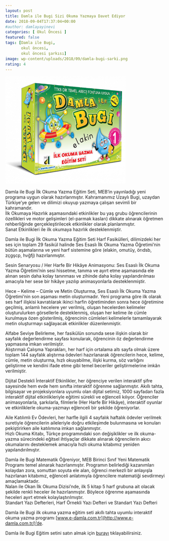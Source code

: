 ```yaml
---
layout: post
title: Damla ile Bugi Sizi Okuma Yazmaya Davet Ediyor
date: 2018-09-04T17:37:04+00:00
#author: damlayayinevi
categories: [ Okul Öncesi ]
featured: false
tags: [Damla ile Bugi,
       okul öncesi,
       okul öncesi şarkısı]
image: wp-content/uploads/2018/09/damla-bugi-sarki.png
rating: 4
---
```


<img class="wp-image-2034 alignleft" src="wp-content/uploads/2018/09/8697911201644.png" alt="" width="381" height="339" sizes="(max-width: 381px) 100vw, 381px" />

Damla ile Bugi İlk Okuma Yazma Eğitim Seti,  MEB’in yayınladığı yeni programa uygun olarak hazırlanmıştır. Kahramanımız Uzaylı Bugi, uzaydan Türkiye’ye gelen ve dilimizi okuyup yazmaya çalışan sevimli bir kahramandır.  
İlk Okumaya Hazırlık  aşamasındaki etkinlikler bu yaş grubu öğrencilerinin özellikleri ve motor gelişimleri (el-parmak kasları) dikkate alınarak öğretmen rehberliğinde gerçekleştirilecek etkinlikler olarak planlanmıştır.  
Sanat Etkinlikleri  ile ilk okumaya hazırlık desteklenmiştir.  

Damla ile Bugi İlk Okuma Yazma Eğitim Seti Harf Fasikülleri,  dilimizdeki her ses için toplam 29 fasikül halinde Ses Esaslı İlk Okuma Yazma Öğretimi’nin bütün aşamalarına ve yeni harf sistemine göre (elakin, omutüy, örıdsb, zçgşcp, hvğfj) hazırlanmıştır.  

Sesin Senaryosu / Her Harfe Bir Hikâye Animasyonu:  Ses Esaslı İlk Okuma Yazma Öğretimi’nin sesi hissetme, tanıma ve ayırt etme aşamasında ele alınan sesin daha kolay tanınması ve zihinde daha kolay yapılandırılması amacıyla her sese bir hikâye yazılıp animasyonlarla desteklenmiştir.  

Hece – Kelime – Cümle ve Metin Oluşturma,  Ses Esaslı İlk Okuma Yazma Öğretimi’nin son aşaması metin oluşturmadır. Yeni programa göre ilk olarak ses harf ilişkisi kavratılarak ikinci harfin öğretiminden sonra hece öğretimine geçilmiş, anlamlı hecelere yer verilmiş, oluşan hecelerden kelimeler oluşturulurken görsellerle desteklenmiş, oluşan her kelime ile cümle kurulmaya özen gösterilmiş, öğrencinin cümleleri kelimelerle tamamlayarak metin oluşturmayı sağlayacak etkinlikler düzenlenmiştir.  

Alfabe Seviye Belirleme,  her fasikülün sonunda sese ilişkin olarak bir sayfalık değerlendirme sayfası konularak, öğrencinin öz değerlendirme yapmasına imkan verilmiştir.  
Alıştırmalı Çalışma Yaprakları,  her harf için ortalama altı sayfa olmak üzere toplam 144 sayfalık alıştırma ödevleri hazırlanarak öğrencilerin hece, kelime, cümle, metin oluşturma, hızlı okuyabilme, ilişki kurma, söz varlığını geliştirme ve kendini ifade etme gibi temel beceriler geliştirmelerine imkân verilmiştir.  

Dijital Destekli İnteraktif Etkinlikler,  her öğrenciye verilen interaktif şifre sayesinde hem evde hem sınıfta interaktif öğrenme sağlanmıştır. Akıllı tahta, bilgisayar ve projeksiyonlara uyumlu olan dijital setimiz, 1000 sayfadan fazla interaktif dijital etkinlikleriyle eğitimi sürekli ve eğlenceli kılıyor. Öğrenciler animasyonlarla, şarkılarla, filmlerle (Her Harfe Bir Hikâye), interaktif oyunlar ve etkinliklerle okuma-yazmayı eğlenceli bir şekilde öğreniyorlar.  

Aile Katılımlı Ev Ödevleri,  her harfle ilgili 4 sayfalık haftalık ödevler verilmek suretiyle öğrencilerin aileleriyle doğru etkileşimde bulunmasına ve konuları pekiştirirken aile katılımına imkan sağlanmıştır.  
Hızlı Okuma Kitabı, Türkçe programındaki son değişiklikler ve ilk okuma-yazma sürecindeki eğitsel ihtiyaçlar dikkate alınarak öğrencilerin akıcı okumalarını desteklemek amacıyla hızlı okuma kitabımız yeniden yapılandırılmıştır.  

Damla ile Bugi Matematik Öğreniyor,  MEB Birinci Sınıf Yeni Matematik Programı temel alınarak hazırlanmıştır. Programın belirlediği kazanımları kolaydan zora, somuttan soyuta ele alan, öğrenci merkezli bir anlayışla hazırlanan kitabımız, eğlenceli anlatımıyla öğrencilere matematiği sevdirmeyi amaçlamaktadır.  
Nalan ile Okan İlk Okuma Dizisi’nde,  ilk 5 kitap 5 harf grubuna ait olacak şekilde renkli  heceler  ile hazırlanmıştır. Böylece öğrenme aşamasında heceleri ayırt etmek kolaylaştırılmıştır.  
Standart Yazı Defterleri,  Harf Örnekli Yazı Defteri ve Standart Yazı Defteri

Damla ile Bugi ilk okuma yazma eğitim seti akıllı tahta uyumlu interaktif okuma yazma programı  [www.e-damla.com.tr](http://www.e-damla.com.tr/)’de.

Damla ile Bugi Eğitim setini satın almak için  [burayı](https://www.damlayayinevi.com.tr/2018-damla-ile-bugi-ilk-okuma-yazma-egitim-seti)  tıklayabilirsiniz.